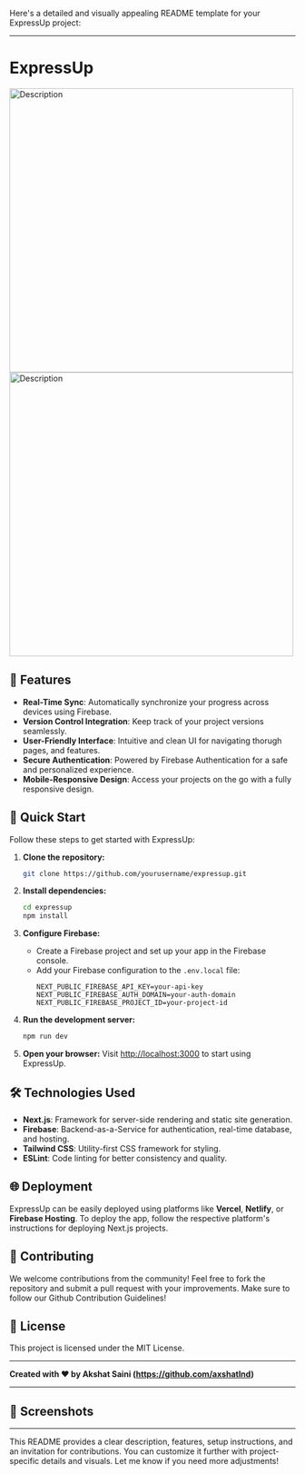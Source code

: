 Here's a detailed and visually appealing README template for your ExpressUp project:

---

# ExpressUp

<p>
<img src="https://github.com/user-attachments/assets/d171f425-cc6d-4e94-8995-0da3f5a18559" alt="Description" width="500" height="500"> <img src="https://github.com/user-attachments/assets/0f38e42a-b397-4bb9-b91b-ec41f8116510" alt="Description" width="500" height="500">

</p>



## 🌟 Features

- **Real-Time Sync**: Automatically synchronize your progress across devices using Firebase.
- **Version Control Integration**: Keep track of your project versions seamlessly.
- **User-Friendly Interface**: Intuitive and clean UI for navigating thorugh pages, and features.
- **Secure Authentication**: Powered by Firebase Authentication for a safe and personalized experience.
- **Mobile-Responsive Design**: Access your projects on the go with a fully responsive design.

## 🚀 Quick Start

Follow these steps to get started with ExpressUp:

1. **Clone the repository:**
   ```bash
   git clone https://github.com/yourusername/expressup.git
   ```

2. **Install dependencies:**
   ```bash
   cd expressup
   npm install
   ```

3. **Configure Firebase:**
   - Create a Firebase project and set up your app in the Firebase console.
   - Add your Firebase configuration to the `.env.local` file:
     ```env
     NEXT_PUBLIC_FIREBASE_API_KEY=your-api-key
     NEXT_PUBLIC_FIREBASE_AUTH_DOMAIN=your-auth-domain
     NEXT_PUBLIC_FIREBASE_PROJECT_ID=your-project-id
     ```

4. **Run the development server:**
   ```bash
   npm run dev
   ```

5. **Open your browser:**
   Visit [http://localhost:3000](http://localhost:3000) to start using ExpressUp.

## 🛠️ Technologies Used

- **Next.js**: Framework for server-side rendering and static site generation.
- **Firebase**: Backend-as-a-Service for authentication, real-time database, and hosting.
- **Tailwind CSS**: Utility-first CSS framework for styling.
- **ESLint**: Code linting for better consistency and quality.

## 🌐 Deployment

ExpressUp can be easily deployed using platforms like **Vercel**, **Netlify**, or **Firebase Hosting**. To deploy the app, follow the respective platform's instructions for deploying Next.js projects.

## 🤝 Contributing

We welcome contributions from the community! Feel free to fork the repository and submit a pull request with your improvements. Make sure to follow our Github Contribution Guidelines!

## 📝 License

This project is licensed under the MIT License.

---

**Created with ❤️ by Akshat Saini (https://github.com/axshatInd)**

---

## 📸 Screenshots


---

This README provides a clear description, features, setup instructions, and an invitation for contributions. You can customize it further with project-specific details and visuals. Let me know if you need more adjustments!
